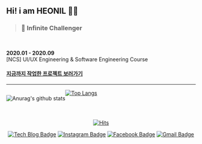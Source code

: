 ## Hi! i am HEONIL 👨‍💻

> ### 🚀 Infinite Challenger

<br>

**2020.01 - 2020.09**  
[NCS] UI/UX Engineering & Software Engineering Course

#### <a href="https://iamheonil.github.io/project/" target="_blank">지금까지 작업한 프로젝트 보러가기</a>

-----
  
<div style="width=80%; float: left;">

![Anurag's github stats](https://github-readme-stats.vercel.app/api?username=iamheonil&show_icons=true) 

</div>

<div float: right;">

[![Top Langs](https://github-readme-stats.vercel.app/api/top-langs/?username=iamheonil&hide=html,javascript,css)](https://github.com/iamheonil)


</div>


  
<br>

<div align="center"> 

<br>

[![Hits](https://hits.seeyoufarm.com/api/count/incr/badge.svg?url=https%3A%2F%2Fgithub.com%2Fiamheonil%2Fhit-counter)](https://github.com/iamheonil)

[![Tech Blog Badge](http://img.shields.io/badge/-Tech%20blog-black?style=flat-square&logo=github&link=https://iamheonil.github.io/)](https://iamheonil.github.io/)
[![Instagram Badge](https://img.shields.io/badge/-Instagram-dd2a7b?style=flat-square&logo=instagram&logoColor=white&link=https://instagram.com/he0nil/)](https://instagram.com/he0nil/)
[![Facebook Badge](https://img.shields.io/badge/-Facebook-1877f2?style=flat-square&logo=facebook&logoColor=white&link=https://www.facebook.com/heonil)](https://www.facebook.com/heonil)
[![Gmail Badge](https://img.shields.io/badge/-Gmail-d14836?style=flat-square&logo=Gmail&logoColor=white&link=mailto:iamheonil@gmail.com)](mailto:iamheonil@gmail.com)

</div>

<br>

<!--
**iamheonil/iamheonil** is a ✨ _special_ ✨ repository because its `README.md` (this file) appears on your GitHub profile.

Here are some ideas to get you started:

- 🔭 I’m currently working on ...
- 🌱 I’m currently learning ...
- 👯 I’m looking to collaborate on ...
- 🤔 I’m looking for help with ...
- 💬 Ask me about ...
- 📫 How to reach me: ...
- 😄 Pronouns: ...
- ⚡ Fun fact: ...
-->
